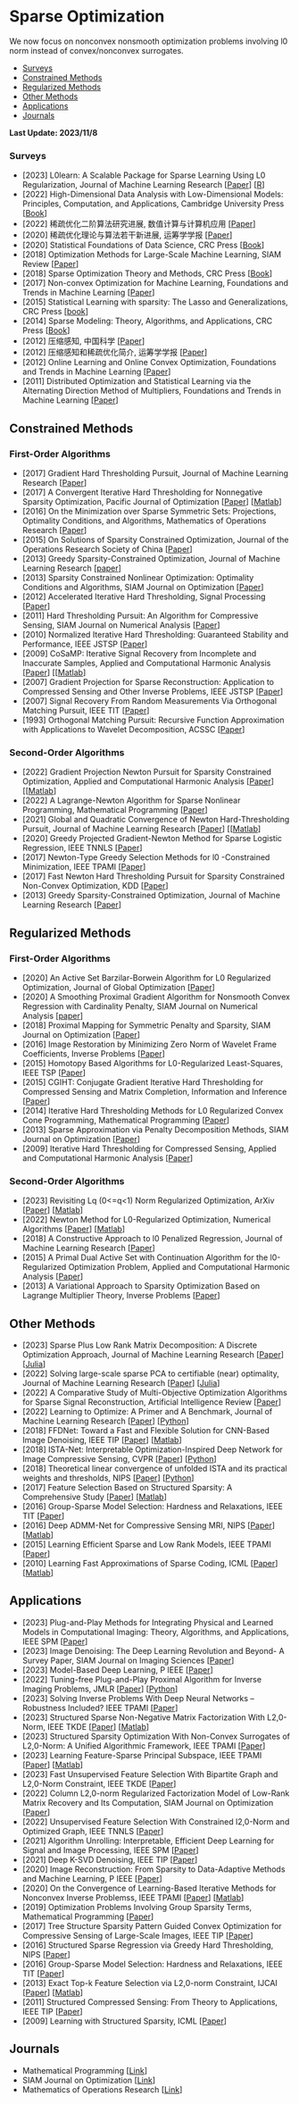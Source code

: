 # Sparse Optimization

We now focus on nonconvex nonsmooth optimization problems involving l0 norm instead of convex/nonconvex surrogates.
- [Surveys](#Surveys)
- [Constrained Methods](#Constrained_Methods)
- [Regularized Methods](#Regularized_Methods)
- [Other Methods](#Other_Methods)
- [Applications](#Applications)
- [Journals](#Journals)
  
<strong> Last Update: 2023/11/8 </strong>



<a name="Surveys" />

### Surveys
- [2023] L0learn: A Scalable Package for Sparse Learning Using L0 Regularization, Journal of Machine Learning Research [[Paper](https://www.jmlr.org/papers/volume24/22-0189/22-0189.pdf)]  [[R](https://github.com/hazimehh/L0Learn)]
- [2022] High-Dimensional Data Analysis with Low-Dimensional Models: Principles, Computation, and Applications, Cambridge University Press  [[Book](https://book-wright-ma.github.io/)]
- [2022] 稀疏优化二阶算法研究进展, 数值计算与计算机应用 [[Paper](https://computmath.cjoe.ac.cn/szjs/CN/10.12288/szjs.s2021-0759)]
- [2020] 稀疏优化理论与算法若干新进展, 运筹学学报 [[Paper](https://www.ort.shu.edu.cn/CN/10.15960/j.cnki.issn.1007-6093.2020.04.001)]
- [2020] Statistical Foundations of Data Science, CRC Press  [[Book](https://www.taylorfrancis.com/books/mono/10.1201/9780429096280/statistical-foundations-data-science-jianqing-fan-runze-li-cun-hui-zhang-hui-zou)]
- [2018] Optimization Methods for Large-Scale Machine Learning, SIAM Review  [[Paper](https://epubs.siam.org/doi/abs/10.1137/16M1080173)]
- [2018] Sparse Optimization Theory and Methods, CRC Press [[Book](https://www.taylorfrancis.com/books/mono/10.1201/9781315113142/sparse-optimization-theory-methods-yun-bin-zhao)]
- [2017] Non-convex Optimization for Machine Learning, Foundations and Trends in Machine Learning  [[Paper](https://www.nowpublishers.com/article/Details/MAL-058)]
- [2015] Statistical Learning with sparsity: The Lasso and Generalizations, CRC Press [[book](https://hastie.su.domains/StatLearnSparsity_files/SLS_corrected_1.4.16.pdf)]
- [2014] Sparse Modeling: Theory, Algorithms, and Applications, CRC Press [[Book](https://www.taylorfrancis.com/books/mono/10.1201/b17758/sparse-modeling-irina-rish-genady-grabarnik)]
- [2012] 压缩感知, 中国科学 [[Paper](https://dds.sciengine.com/cfs/files/pdfs/view/1674-7216/bevBnqMiAzjDxRHki.pdf)]
- [2012] 压缩感知和稀疏优化简介, 运筹学学报  [[Paper](https://www.ort.shu.edu.cn/CN/Y2012/V16/I3/49)]
- [2012] Online Learning and Online Convex Optimization, Foundations and Trends in Machine Learning  [[Paper](https://www.nowpublishers.com/article/Details/MAL-018)]
- [2011] Distributed Optimization and Statistical Learning via the Alternating Direction Method of Multipliers, Foundations and Trends in Machine Learning  [[Paper](https://www.nowpublishers.com/article/Details/MAL-016)]




<a name="Constrained_Methods" />

## Constrained Methods

### First-Order Algorithms
- [2017] Gradient Hard Thresholding Pursuit, Journal of Machine Learning Research [[Paper](https://www.jmlr.org/papers/volume18/14-415/14-415.pdf)]
- [2017] A Convergent Iterative Hard Thresholding for Nonnegative Sparsity Optimization, Pacific Journal of Optimization  [[Paper](http://www.yokohamapublishers.jp/online2/oppjo/vol13/p325.html)] [[Matlab](https://github.com/ShenglongZhou/IIHT)]
- [2016] On the Minimization over Sparse Symmetric Sets: Projections, Optimality Conditions, and Algorithms, Mathematics of Operations Research [[Paper](https://pubsonline.informs.org/doi/abs/10.1287/moor.2015.0722)] 
- [2015] On Solutions of Sparsity Constrained Optimization, Journal of the Operations Research Society of China [[Paper](https://link.springer.com/article/10.1007/s40305-015-0101-3)]
- [2013] Greedy Sparsity-Constrained Optimization, Journal of Machine Learning Research [[paper](https://www.jmlr.org/papers/volume14/bahmani13a/bahmani13a.pdf)]
- [2013] Sparsity Constrained Nonlinear Optimization: Optimality Conditions and Algorithms, SIAM Journal on Optimization [[Paper](https://epubs.siam.org/doi/abs/10.1137/120869778)]
- [2012] Accelerated Iterative Hard Thresholding, Signal Processing [[Paper](https://www.sciencedirect.com/science/article/abs/pii/S0165168411003197)]
- [2011] Hard Thresholding Pursuit: An Algorithm for Compressive Sensing, SIAM Journal on Numerical Analysis [[Paper](https://epubs.siam.org/doi/abs/10.1137/100806278)]
- [2010] Normalized Iterative Hard Thresholding: Guaranteed Stability and Performance, IEEE JSTSP [[Paper](https://ieeexplore.ieee.org/abstract/document/5419091)]
- [2009] CoSaMP: Iterative Signal Recovery from Incomplete and Inaccurate Samples, Applied and Computational Harmonic Analysis [[Paper](https://www.sciencedirect.com/science/article/pii/S1063520308000638)] [[[Matlab](https://ww2.mathworks.cn/matlabcentral/fileexchange/32402-cosamp-and-omp-for-sparse-recovery)]
- [2007] Gradient Projection for Sparse Reconstruction: Application to Compressed Sensing and Other Inverse Problems, IEEE JSTSP [[Paper](https://ieeexplore.ieee.org/abstract/document/4407762)]
- [2007] Signal Recovery From Random Measurements Via Orthogonal Matching Pursuit, IEEE TIT [[Paper](https://ieeexplore.ieee.org/abstract/document/4385788)]
- [1993] Orthogonal Matching Pursuit: Recursive Function Approximation with Applications to Wavelet Decomposition, ACSSC  [[Paper](https://ieeexplore.ieee.org/abstract/document/342465)]

  
### Second-Order Algorithms
- [2022] Gradient Projection Newton Pursuit for Sparsity Constrained Optimization, Applied and Computational Harmonic Analysis [[Paper](https://www.sciencedirect.com/science/article/pii/S1063520322000458)] [[[Matlab](https://github.com/ShenglongZhou/GPNP)]
- [2022] A Lagrange-Newton Algorithm for Sparse Nonlinear Programming, Mathematical Programming [[Paper](https://link.springer.com/article/10.1007/s10107-021-01719-x)]
- [2021] Global and Quadratic Convergence of Newton Hard-Thresholding Pursuit, Journal of Machine Learning Research [[Paper](https://jmlr.org/papers/volume22/19-026/19-026.pdf)] [[[Matlab](https://github.com/ShenglongZhou/NHTP)]
- [2020] Greedy Projected Gradient-Newton Method for Sparse Logistic Regression, IEEE TNNLS [[Paper](https://ieeexplore.ieee.org/abstract/document/8688642)]
- [2017] Newton-Type Greedy Selection Methods for l0 -Constrained Minimization, IEEE TPAMI [[Paper](https://ieeexplore.ieee.org/abstract/document/7814339)]
- [2017] Fast Newton Hard Thresholding Pursuit for Sparsity Constrained Non-Convex Optimization, KDD [[Paper](https://dl.acm.org/doi/abs/10.1145/3097983.3098165)]
- [2013] Greedy Sparsity-Constrained Optimization, Journal of Machine Learning Research [[Paper](https://www.jmlr.org/papers/volume14/bahmani13a/bahmani13a.pdf)]


<a name="Regularized_Methods" />

## Regularized Methods

### First-Order Algorithms
- [2020] An Active Set Barzilar-Borwein Algorithm for L0 Regularized Optimization, Journal of Global Optimization [[Paper](https://link.springer.com/article/10.1007/s10898-019-00830-w)]
- [2020] A Smoothing Proximal Gradient Algorithm for Nonsmooth Convex Regression with Cardinality Penalty, SIAM Journal on Numerical Analysis [[paper](https://epubs.siam.org/doi/abs/10.1137/18M1186009)]
- [2018] Proximal Mapping for Symmetric Penalty and Sparsity, SIAM Journal on Optimization  [[Paper](https://epubs.siam.org/doi/abs/10.1137/17M1116544)]
- [2016] Image Restoration by Minimizing Zero Norm of Wavelet Frame Coefficients, Inverse Problems [[Paper](https://iopscience.iop.org/article/10.1088/0266-5611/32/11/115004/meta)]
- [2015] Homotopy Based Algorithms for L0-Regularized Least-Squares, IEEE TSP [[Paper](https://ieeexplore.ieee.org/abstract/document/7084156)]
- [2015] CGIHT: Conjugate Gradient Iterative Hard Thresholding for Compressed Sensing and Matrix Completion, Information and Inference [[Paper](https://ieeexplore.ieee.org/abstract/document/8189185)]
- [2014] Iterative Hard Thresholding Methods for L0 Regularized Convex Cone Programming, Mathematical Programming [[Paper](https://link.springer.com/article/10.1007/s10107-013-0714-4)]
- [2013] Sparse Approximation via Penalty Decomposition Methods, SIAM Journal on Optimization [[Paper](https://epubs.siam.org/doi/abs/10.1137/100808071)]
- [2009] Iterative Hard Thresholding for Compressed Sensing, Applied and Computational Harmonic Analysis [[Paper](https://www.sciencedirect.com/science/article/pii/S1063520309000384)]



### Second-Order Algorithms
- [2023] Revisiting Lq (0<=q<1) Norm Regularized Optimization, ArXiv [[Paper](https://arxiv.org/abs/2306.14394)] [[Matlab](https://github.com/ShenglongZhou/PSNP)]
- [2022] Newton Method for L0-Regularized Optimization, Numerical Algorithms [[Paper](https://link.springer.com/article/10.1007/s11075-021-01085-x)] [[Matlab](https://github.com/ShenglongZhou/NL0R)]
- [2018] A Constructive Approach to l0 Penalized Regression, Journal of Machine Learning Research [[Paper](https://www.jmlr.org/papers/volume19/17-194/17-194.pdf)]
- [2015] A Primal Dual Active Set with Continuation Algorithm for the l0-Regularized Optimization Problem, Applied and Computational Harmonic Analysis  [[Paper](https://www.sciencedirect.com/science/article/pii/S1063520314001250)]
- [2013] A Variational Approach to Sparsity Optimization Based on Lagrange Multiplier Theory, Inverse Problems [[Paper](https://iopscience.iop.org/article/10.1088/0266-5611/30/1/015001/meta)]



<a name="Other_Methods" />

## Other Methods
- [2023] Sparse Plus Low Rank Matrix Decomposition: A Discrete Optimization Approach, Journal of Machine Learning Research [[Paper](https://www.jmlr.org/papers/volume24/21-1130/21-1130.pdf)] [[Julia](https://github.com/NicholasJohnson2020/SparseLowRankSoftware)]
- [2022] Solving large-scale sparse PCA to certifiable (near) optimality, Journal of Machine Learning Research [[Paper](https://dl.acm.org/doi/abs/10.5555/3586589.3586602)]  [[Julia](https://github.com/ryancorywright/ScalableSPCA.jl)]
- [2022] A Comparative Study of Multi-Objective Optimization Algorithms for Sparse Signal Reconstruction, Artificial Intelligence Review [[Paper](https://link.springer.com/article/10.1007/s10462-021-10073-5)]
- [2022] Learning to Optimize: A Primer and A Benchmark, Journal of Machine Learning Research [[Paper](https://dl.acm.org/doi/abs/10.5555/3586589.3586778)] [[Python](https://github.com/VITA-Group/Open-L2O)]
- [2018] FFDNet: Toward a Fast and Flexible Solution for CNN-Based Image Denoising, IEEE TIP [[Paper](https://ieeexplore.ieee.org/abstract/document/8365806)] [[Matlab](https://github.com/cszn/FFDNet)]
- [2018] ISTA-Net: Interpretable Optimization-Inspired Deep Network for Image Compressive Sensing, CVPR [[Paper](https://openaccess.thecvf.com/content_cvpr_2018/html/Zhang_ISTA-Net_Interpretable_Optimization-Inspired_CVPR_2018_paper.html)] [[Python](https://github.com/jianzhangcs/ISTA-Net-PyTorch)]
- [2018] Theoretical linear convergence of unfolded ISTA and its practical weights and thresholds, NIPS [[Paper](https://proceedings.neurips.cc/paper/2018/hash/cf8c9be2a4508a24ae92c9d3d379131d-Abstract.html)] [[Python](https://github.com/xchen-tamu/linear-lista-cpss)]
- [2017] Feature Selection Based on Structured Sparsity: A Comprehensive Study [[Paper](https://ieeexplore.ieee.org/document/7458185)]  [[Matlab](https://github.com/guijiejie/Feature-selection/tree/master/Feature%20selection%20based%20on%20structured%20sparsity)]
- [2016] Group-Sparse Model Selection: Hardness and Relaxations, IEEE TIT [[Paper](https://ieeexplore.ieee.org/abstract/document/7549088)]
- [2016] Deep ADMM-Net for Compressive Sensing MRI, NIPS [[Paper](https://proceedings.neurips.cc/paper_files/paper/2016/hash/1679091c5a880faf6fb5e6087eb1b2dc-Abstract.html)] [[Matlab](https://github.com/yangyan92/Deep-ADMM-Net)]
- [2015] Learning Efficient Sparse and Low Rank Models, IEEE TPAMI [[Paper](https://ieeexplore.ieee.org/abstract/document/7010964)]
- [2010] Learning Fast Approximations of Sparse Coding, ICML [[Paper](https://dl.acm.org/doi/abs/10.5555/3104322.3104374)] [[Matlab](https://github.com/minhnhat93/lfa_sc)]

<a name="Applications" />

## Applications
- [2023] Plug-and-Play Methods for Integrating Physical and Learned Models in Computational Imaging: Theory, Algorithms, and Applications, IEEE SPM [[Paper](https://ieeexplore.ieee.org/abstract/document/10004791)]
- [2023] Image Denoising: The Deep Learning Revolution and Beyond- A Survey Paper, SIAM Journal on Imaging Sciences [[Paper](https://epubs.siam.org/doi/abs/10.1137/23M1545859)]
- [2023] Model-Based Deep Learning, P IEEE [[Paper](https://ieeexplore.ieee.org/abstract/document/10056957)]
- [2022] Tuning-free Plug-and-Play Proximal Algorithm for Inverse Imaging Problems, JMLR [[Paper](https://jmlr.org/papers/v23/20-1297.html)] [[Python](https://github.com/Vandermode/TFPnP)]
- [2023] Solving Inverse Problems With Deep Neural Networks – Robustness Included? IEEE TPAMI [[Paper](https://ieeexplore.ieee.org/abstract/document/9705105)]
- [2023] Structured Sparse Non-Negative Matrix Factorization With L2,0-Norm, IEEE TKDE [[Paper](https://ieeexplore.ieee.org/abstract/document/9893402)] [[Matlab](https://github.com/wenwenmin/SSNMF)]
- [2023] Structured Sparsity Optimization With Non-Convex Surrogates of L2,0-Norm: A Unified Algorithmic Framework, IEEE TPAMI [[Paper](https://ieeexplore.ieee.org/abstract/document/9916142)]
- [2023] Learning Feature-Sparse Principal Subspace, IEEE TPAMI [[Paper](https://ieeexplore.ieee.org/abstract/document/9941008)] [[Matlab](https://github.com/icety3/FSPCA)]
- [2023] Fast Unsupervised Feature Selection With Bipartite Graph and L2,0-Norm Constraint, IEEE TKDE [[Paper](https://ieeexplore.ieee.org/abstract/document/9695194)]
- [2022] Column L2,0-norm Regularized Factorization Model of Low-Rank Matrix Recovery and Its Computation, SIAM Journal on Optimization [[Paper](https://epubs.siam.org/doi/abs/10.1137/20M136205X)]
- [2022] Unsupervised Feature Selection With Constrained l2,0-Norm and Optimized Graph, IEEE TNNLS [[Paper](https://ieeexplore.ieee.org/abstract/document/9309097)]
- [2021] Algorithm Unrolling: Interpretable, Efficient Deep Learning for Signal and Image Processing, IEEE SPM  [[Paper](https://ieeexplore.ieee.org/abstract/document/9363511)]
- [2021] Deep K-SVD Denoising, IEEE TIP [[Paper](https://ieeexplore.ieee.org/abstract/document/9464674)]
- [2020] Image Reconstruction: From Sparsity to Data-Adaptive Methods and Machine Learning, P IEEE [[Paper](https://ieeexplore.ieee.org/abstract/document/8844696)]
- [2020] On the Convergence of Learning-Based Iterative Methods for Nonconvex Inverse Problemss, IEEE TPAMI [[Paper](https://ieeexplore.ieee.org/abstract/document/8727950)] [[Matlab](https://github.com/Heyi007/FIMAt)]
- [2019] Optimization Problems Involving Group Sparsity Terms, Mathematical Programming [[Paper](https://link.springer.com/article/10.1007/s10107-018-1277-1)]
- [2017] Tree Structure Sparsity Pattern Guided Convex Optimization for Compressive Sensing of Large-Scale Images, IEEE TIP [[Paper](https://ieeexplore.ieee.org/abstract/document/7762896)]
- [2016] Structured Sparse Regression via Greedy Hard Thresholding, NIPS [[Paper](https://proceedings.neurips.cc/paper_files/paper/2016/hash/8e82ab7243b7c66d768f1b8ce1c967eb-Abstract.html)]
- [2016] Group-Sparse Model Selection: Hardness and Relaxations, IEEE TIT [[Paper](https://ieeexplore.ieee.org/abstract/document/7549088)]
- [2013] Exact Top-k Feature Selection via L2,0-norm Constraint, IJCAI [[Paper](https://citeseerx.ist.psu.edu/document?repid=rep1&type=pdf&doi=246737333a8e2e42b92be7a79f9508700b64c290)]  [[Matlab]([https://github.com/icety3/FSPCA](https://github.com/guijiejie/Feature-selection/tree/master/Feature%20selection%20based%20on%20structured%20sparsity/Exact%20top-k%20feature%20selection%20via%20l2%2C0-norm%20constraint))]
- [2011] Structured Compressed Sensing: From Theory to Applications, IEEE TIP [[Paper](https://ieeexplore.ieee.org/abstract/document/5954192)]
- [2009] Learning with Structured Sparsity, ICML [[Paper](https://dl.acm.org/doi/abs/10.1145/1553374.1553429)]



<a name="Journals" />

## Journals
- Mathematical Programming [[Link](https://www.springer.com/journal/10107/)]
- SIAM Journal on Optimization [[Link](https://www.siam.org/publications/journals/siam-journal-on-optimization-siopt)]
- Mathematics of Operations Research [[Link](http://mor.journal.informs.org/)]
